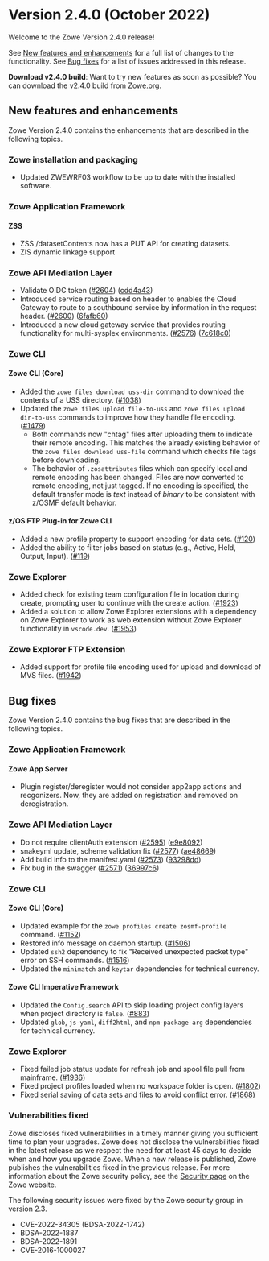 # Version 2.4.0 (October 2022)

Welcome to the Zowe Version 2.4.0 release!

See [New features and enhancements](#new-features-and-enhancements) for a full list of changes to the functionality. See [Bug fixes](#bug-fixes) for a list of issues addressed in this release.

**Download v2.4.0 build**: Want to try new features as soon as possible? You can download the v2.4.0 build from [Zowe.org](https://www.zowe.org/download.html).

## New features and enhancements

Zowe Version 2.4.0 contains the enhancements that are described in the following topics.

### Zowe installation and packaging

- Updated ZWEWRF03 workflow to be up to date with the installed software.

### Zowe Application Framework

#### ZSS

- ZSS /datasetContents now has a PUT API for creating datasets.
- ZIS dynamic linkage support

### Zowe API Mediation Layer

- Validate OIDC token ([#2604](https://github.com/zowe/api-layer/issues/2604)) ([cdd4a43](https://github.com/zowe/api-layer/commit/cdd4a43))
- Introduced service routing based on header to enables the Cloud Gateway to route to a southbound service by information in the request header. ([#2600](https://github.com/zowe/api-layer/issues/2600)) ([6fafb60](https://github.com/zowe/api-layer/commit/6fafb60))
- Introduced a new cloud gateway service that  provides routing functionality for multi-sysplex environments. ([#2576](https://github.com/zowe/api-layer/issues/2576)) ([7c618c0](https://github.com/zowe/api-layer/commit/7c618c0))

### Zowe CLI

#### Zowe CLI (Core)

- Added the `zowe files download uss-dir` command to download the contents of a USS directory. ([#1038](https://github.com/zowe/zowe-cli/issues/1038))
- Updated the `zowe files upload file-to-uss` and `zowe files upload dir-to-uss` commands to improve how they handle file encoding. ([#1479](https://github.com/zowe/zowe-cli/issues/1479))
    - Both commands now "chtag" files after uploading them to indicate their remote encoding. This matches the already existing behavior of the `zowe files download uss-file` command which checks file tags before downloading.
    - The behavior of `.zosattributes` files which can specify local and remote encoding has been changed. Files are now converted to remote encoding, not just tagged. If no encoding is specified, the default transfer mode is *text* instead of *binary* to be consistent with z/OSMF default behavior.

#### z/OS FTP Plug-in for Zowe CLI

- Added a new profile property to support encoding for data sets. ([#120](https://github.com/zowe/zowe-cli-ftp-plugin/pull/120))
- Added the ability to filter jobs based on status (e.g., Active, Held, Output, Input). ([#119](https://github.com/zowe/zowe-cli-ftp-plugin/pull/119))

### Zowe Explorer

- Added check for existing team configuration file in location during create, prompting user to continue with the create action. ([#1923](https://github.com/zowe/zowe-explorer-vscode/issues/1923))
- Added a solution to allow Zowe Explorer extensions with a dependency on Zowe Explorer to work as web extension without Zowe Explorer functionality in `vscode.dev`. ([#1953](https://github.com/zowe/zowe-explorer-vscode/pull/1953))

### Zowe Explorer FTP Extension

- Added support for profile file encoding used for upload and download of MVS files. ([#1942](https://github.com/zowe/zowe-explorer-vscode/pull/1942))

## Bug fixes

Zowe Version 2.4.0 contains the bug fixes that are described in the following topics.

### Zowe Application Framework

#### Zowe App Server

- Plugin register/deregister would not consider app2app actions and recgonizers. Now, they are added on registration and removed on deregistration.

### Zowe API Mediation Layer

- Do not require clientAuth extension ([#2595](https://github.com/zowe/api-layer/issues/2595)) ([e9e8092](https://github.com/zowe/api-layer/commit/e9e8092)) 
- snakeyml update, scheme validation fix ([#2577](https://github.com/zowe/api-layer/issues/2577)) ([ae48669](https://github.com/zowe/api-layer/commit/ae48669)) 
- Add build info to the manifest.yaml ([#2573](https://github.com/zowe/api-layer/issues/2573)) ([93298dd](https://github.com/zowe/api-layer/commit/93298dd))
- Fix bug in the swagger ([#2571](https://github.com/zowe/api-layer/issues/2571))  ([36997c6](https://github.com/zowe/api-layer/commit/36997c6))

### Zowe CLI

#### Zowe CLI (Core)

- Updated example for the `zowe profiles create zosmf-profile` command. ([#1152](https://github.com/zowe/zowe-cli/issues/1152))
- Restored info message on daemon startup. ([#1506](https://github.com/zowe/zowe-cli/issues/1506))
- Updated `ssh2` dependency to fix "Received unexpected packet type" error on SSH commands. ([#1516](https://github.com/zowe/zowe-cli/issues/1516))
- Updated the `minimatch` and `keytar` dependencies for technical currency.

#### Zowe CLI Imperative Framework

- Updated the `Config.search` API to skip loading project config layers when project directory is `false`. ([#883](https://github.com/zowe/imperative/issues/883))
- Updated `glob`, `js-yaml`, `diff2html`, and `npm-package-arg` dependencies for technical currency.

### Zowe Explorer

- Fixed failed job status update for refresh job and spool file pull from mainframe. ([#1936](https://github.com/zowe/zowe-explorer-vscode/pull/1936))
- Fixed project profiles loaded when no workspace folder is open. ([#1802](https://github.com/zowe/zowe-explorer-vscode/issues/1802))
- Fixed serial saving of data sets and files to avoid conflict error. ([#1868](https://github.com/zowe/zowe-explorer-vscode/issues/1868))

### Vulnerabilities fixed

Zowe discloses fixed vulnerabilities in a timely manner giving you sufficient time to plan your upgrades. Zowe does not disclose the vulnerabilities fixed in the latest release as we respect the need for at least 45 days to decide when and how you upgrade Zowe. When a new release is published, Zowe publishes the vulnerabilities fixed in the previous release. For more information about the Zowe security policy, see the [Security page](https://www.zowe.org/security.html) on the Zowe website.

The following security issues were fixed by the Zowe security group in version 2.3.

- CVE-2022-34305 (BDSA-2022-1742)
- BDSA-2022-1887
- BDSA-2022-1891
- CVE-2016-1000027
